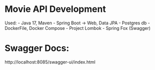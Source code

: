 # Movie API Development

Used:
    - Java 17, Maven
    - Spring Boot -> Web, Data JPA
    - Postgres db
    - DockerFile, Docker Compose
    - Project Lombok
    - Spring Fox (Swagger)

# Swagger Docs:
http://localhost:8085/swagger-ui/index.html
